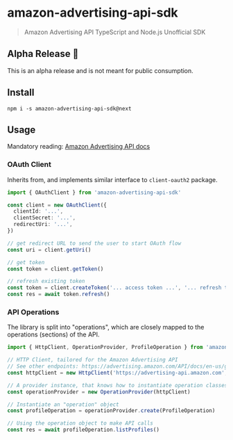 # amazon-advertising-api-sdk

> Amazon Advertising API TypeScript and Node.js Unofficial SDK

## Alpha Release 🚨

This is an alpha release and is not meant for public consumption.

## Install

```
npm i -s amazon-advertising-api-sdk@next
```

## Usage

Mandatory reading: [Amazon Advertising API docs](https://advertising.amazon.com/API/docs/en-us)

### OAuth Client

Inherits from, and implements similar interface to `client-oauth2` package.

```ts
import { OAuthClient } from 'amazon-advertising-api-sdk'

const client = new OAuthClient({
  clientId: '...',
  clientSecret: '...',
  redirectUri: '...',
})

// get redirect URL to send the user to start OAuth flow
const uri = client.getUri()

// get token
const token = client.getToken()

// refresh existing token
const token = client.createToken('... access token ...', '... refresh token ...')
const res = await token.refresh()
```

### API Operations

The library is split into "operations", which are closely mapped to the operations (sections) of the
API.

```ts
import { HttpClient, OperationProvider, ProfileOperation } from 'amazon-advertising-api-sdk'

// HTTP Client, tailored for the Amazon Advertising API
// See other endpoints: https://advertising.amazon.com/API/docs/en-us/get-started/how-to-use-api
const httpClient = new HttpClient('https://advertising-api.amazon.com', auth)

// A provider instance, that knows how to instantiate operation classes
const operationProvider = new OperationProvider(httpClient)

// Instantiate an "operation" object
const profileOperation = operationProvider.create(ProfileOperation)

// Using the operation object to make API calls
const res = await profileOperation.listProfiles()
```

